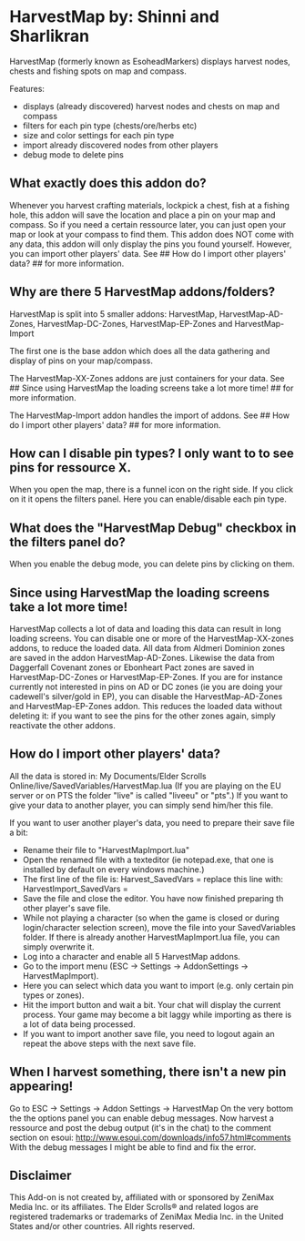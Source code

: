 HarvestMap by: Shinni and Sharlikran
==========

HarvestMap (formerly known as EsoheadMarkers) displays harvest nodes, chests and fishing spots on map and compass.

Features:
* displays (already discovered) harvest nodes and chests on map and compass
* filters for each pin type (chests/ore/herbs etc)
* size and color settings for each pin type
* import already discovered nodes from other players
* debug mode to delete pins

## What exactly does this addon do? ##

Whenever you harvest crafting materials, lockpick a chest, fish at a fishing hole, this addon will save the location and place a pin on your map and compass.
So if you need a certain ressource later, you can just open your map or look at your compass to find them.
This addon does NOT come with any data, this addon will only display the pins you found yourself. However, you can import other players' data. See ## How do I import other players' data? ## for more information.

## Why are there 5 HarvestMap addons/folders? ##

HarvestMap is split into 5 smaller addons: HarvestMap, HarvestMap-AD-Zones, HarvestMap-DC-Zones, HarvestMap-EP-Zones and HarvestMap-Import

The first one is the base addon which does all the data gathering and display of pins on your map/compass.

The HarvestMap-XX-Zones addons are just containers for your data.
See ## Since using HarvestMap the loading screens take a lot more time! ## for more information.

The HarvestMap-Import addon handles the import of addons.
See ## How do I import other players' data? ## for more information.

## How can I disable pin types? I only want to to see pins for ressource X. ##

When you open the map, there is a funnel icon on the right side.
If you click on it it opens the filters panel. Here you can enable/disable each pin type.

## What does the "HarvestMap Debug" checkbox in the filters panel do? ##

When you enable the debug mode, you can delete pins by clicking on them.

## Since using HarvestMap the loading screens take a lot more time! ##

HarvestMap collects a lot of data and loading this data can result in long loading screens.
You can disable one or more of the HarvestMap-XX-zones addons, to reduce the loaded data.
All data from Aldmeri Dominion zones are saved in the addon HarvestMap-AD-Zones.
Likewise the data from Daggerfall Covenant zones or Ebonheart Pact zones are saved in HarvestMap-DC-Zones or HarvestMap-EP-Zones.
If you are for instance currently not interested in pins on AD or DC zones (ie you are doing your cadewell's silver/gold in EP), you can disable the HarvestMap-AD-Zones and HarvestMap-EP-Zones addon.
This reduces the loaded data without deleting it: if you want to see the pins for the other zones again, simply reactivate the other addons.

## How do I import other players' data? ##

All the data is stored in: My Documents/Elder Scrolls Online/live/SavedVariables/HarvestMap.lua
(If you are playing on the EU server or on PTS the folder "live" is called "liveeu" or "pts".)
If you want to give your data to another player, you can simply send him/her this file.

If you want to user another player's data, you need to prepare their save file a bit:
- Rename their file to "HarvestMapImport.lua"
- Open the renamed file with a texteditor (ie notepad.exe, that one is installed by default on every windows machine.)
- The first line of the file is: Harvest_SavedVars =
replace this line with: HarvestImport_SavedVars =
- Save the file and close the editor. You have now finished preparing th other player's save file.
- While not playing a character (so when the game is closed or during login/character selection screen), move the file into your SavedVariables folder.
If there is already another HarvestMapImport.lua file, you can simply overwrite it.
- Log into a character and enable all 5 HarvestMap addons.
- Go to the import menu (ESC -> Settings -> AddonSettings -> HarvestMapImport).
- Here you can select which data you want to import (e.g. only certain pin types or zones).
- Hit the import button and wait a bit. Your chat will display the current process.
Your game may become a bit laggy while importing as there is a lot of data being processed.
- If you want to import another save file, you need to logout again an repeat the above steps with the next save file.

## When I harvest something, there isn't a new pin appearing! ##
Go to ESC -> Settings -> Addon Settings -> HarvestMap
On the very bottom the the options panel you can enable debug messages.
Now harvest a ressource and post the debug output (it's in the chat) to the comment section on esoui:
http://www.esoui.com/downloads/info57.html#comments
With the debug messages I might be able to find and fix the error.

## Disclaimer ##

This Add-on is not created by, affiliated with or sponsored by ZeniMax Media Inc. or its affiliates.
The Elder Scrolls® and related logos are registered trademarks or trademarks of ZeniMax Media Inc. in the United States and/or other countries.
All rights reserved.
